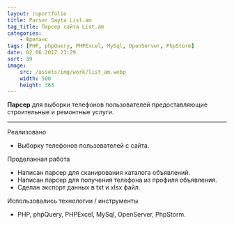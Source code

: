 ```yaml
---
layout: ruportfolio
title: Parser Sayta List.am
tag_title: Парсер сайта List.am
categories:
    - Фриланс
tags: [PHP, phpQuery, PHPExcel, MySql, OpenServer, PhpStorm]
date: 02.06.2017 23:29
sort: 39
image: 
    src: /assets/img/work/list_am.webp 
    width: 500
    height: 363
---
```


**Парсер** для выборки телефонов пользователей предоставляющие строительные и ремонтные услуги.

---

Реализовано

* Выборку телефонов пользователей с сайта.

Проделанная работа

* Написан парсер для сканирования каталога объявлений.
* Написан парсер для получения телефона из профиля объявления.
* Сделан экспорт данных в txt и xlsx файл.

Использовались технологии / инструменты

* PHP, phpQuery, PHPExcel, MySql, OpenServer, PhpStorm.
